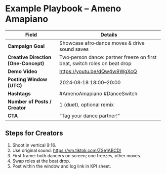 # Example Playbook – Ameno Amapiano

| Field | Details |
|-------|---------|
| **Campaign Goal** | Showcase afro‑dance moves & drive sound saves |
| **Creative Direction (One‑Concept)** | Two‑person dance: partner freeze on first beat, switch roles on beat drop |
| **Demo Video** | https://youtu.be/dQw4w9WgXcQ |
| **Posting Window (UTC)** | 2024‑08‑18 18:00–20:00 |
| **Hashtags** | #AmenoAmapiano #DanceSwitch |
| **Number of Posts / Creator** | 1 (duet), optional remix |
| **CTA** | “Tag your dance partner!” |

## Steps for Creators
1. Shoot in vertical 9:16.
2. Use original sound: https://vm.tiktok.com/ZSe1ABCD/
3. First frame: both dancers on screen; one freezes, other moves.
4. Swap roles at the beat drop.
5. Post within the window and log link in KPI sheet.